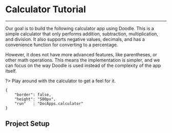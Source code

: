 # Calculator Tutorial
----

Our goal is to build the following calculator app using Doodle. This is a simple calculator that only
performs addition, subtraction, multiplication, and division. It also supports negative values, decimals,
and has a convenience function for converting to a percentage.

However, it does not have more advanced features, like parentheses, or other math operations. This means
the implementation is simpler, and we can focus on the way Doodle is used instead of the complexity of the
app itself.

?> Play around with the calculator to get a feel for it.

```doodle
{
    "border": false,
    "height": "500px",
    "run"   : "DocApps.calculator"
}
```

## Project Setup

